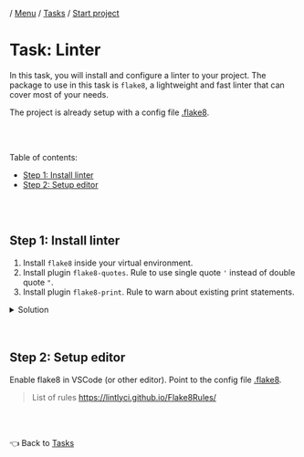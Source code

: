 / [Menu](/documentation/README.md) / [Tasks](/documentation/tasks/README.md) / [Start project](startproject.md)

# Task: Linter

In this task, you will install and configure a linter to your project. The package to use in this task is `flake8`, a lightweight and fast linter that can cover most of your needs.

The project is already setup with a config file [.flake8](/.flake8).

<br>
<br>

Table of contents:

- [Step 1: Install linter](#step-1-install-linter)
- [Step 2: Setup editor](#step-2-setup-editor)

<br>
<br>

## Step 1: Install linter

1. Install `flake8` inside your virtual environment.
2. Install plugin `flake8-quotes`. Rule to use single quote `'` instead of double quote `"`.
3. Install plugin `flake8-print`. Rule to warn about existing print statements.

<details>
<summary>Solution</summary>

To install (from root of project on host machine):

```
docker compose exec clean pipenv install flake8
```

To run (from root of project on host machine):

```
docker compose exec clean pipenv run flake8 --config .flake8
```

</details>

<br>
<br>

## Step 2: Setup editor

Enable flake8 in VSCode (or other editor).
Point to the config file [.flake8](/.flake8).

> List of rules https://lintlyci.github.io/Flake8Rules/

<br>
<br>

👈 Back to [Tasks](/documentation/tasks/README.md)
